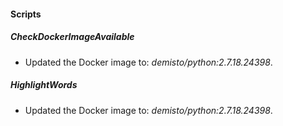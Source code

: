 
#### Scripts
##### CheckDockerImageAvailable
- Updated the Docker image to: *demisto/python:2.7.18.24398*.
##### HighlightWords
- Updated the Docker image to: *demisto/python:2.7.18.24398*.